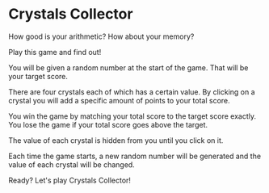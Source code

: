 # Crystals Collector

How good is your arithmetic? How about your memory?

Play this game and find out!


You will be given a random number at the start of the game. That will be your target score.

There are four crystals each of which has a certain value. By clicking on a crystal you will add a specific amount of points to your total score.

You win the game by matching your total score to the target score exactly. You lose the game if your total score goes above the target.

The value of each crystal is hidden from you until you click on it.

Each time the game starts, a new random number will be generated and the value of each crystal will be changed.

Ready? Let's play Crystals Collector!